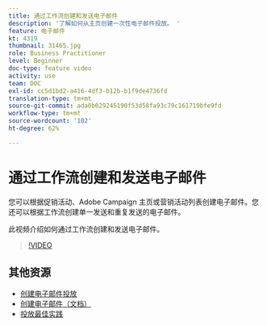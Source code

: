 ```yaml
---
title: 通过工作流创建和发送电子邮件
description: '了解如何从主页创建一次性电子邮件投放。 '
feature: 电子邮件
kt: 4319
thumbnail: 31465.jpg
role: Business Practitioner
level: Beginner
doc-type: feature video
activity: use
team: DOC
exl-id: cc5d1bd2-a416-4df3-b12b-b1f9de4736fd
translation-type: tm+mt
source-git-commit: ada0b029245190f53d58fa93c79c161719bfe9fd
workflow-type: tm+mt
source-wordcount: '102'
ht-degree: 62%

---
```


# 通过工作流创建和发送电子邮件

您可以根据促销活动、Adobe Campaign 主页或营销活动列表创建电子邮件。您还可以根据工作流创建单一发送和重复发送的电子邮件。

此视频介绍如何通过工作流创建和发送电子邮件。

>[!VIDEO](https://video.tv.adobe.com/v/31465?quality=12)

## 其他资源

* [创建电子邮件投放](/help/communication-channels/email/create-email-from-homepage.md)
* [创建电子邮件（文档）](https://docs.adobe.com/content/help/en/campaign-standard/using/communication-channels/email-messages/creating-an-email.html)
* [投放最佳实践](https://experienceleague.adobe.com/docs/campaign-standard/using/communication-channels/delivery-bestpractices/delivery-best-practices.html?lang=zh-Hans)
